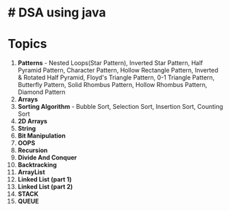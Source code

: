 # # DSA using java
# Topics
1. **Patterns**                                                            - Nested Loops(Star Pattern), Inverted Star Pattern, Half Pyramid Pattern, Character Pattern, Hollow Rectangle Pattern, Inverted & Rotated Half Pyramid, Floyd's Triangle Pattern, 0-1 Triangle Pattern, Butterfly Pattern, Solid Rhombus Pattern, Hollow Rhombus Pattern, Diamond Pattern
 2. **Arrays**
3. **Sorting Algorithm**                                                    - Bubble Sort, Selection Sort, Insertion Sort, Counting Sort
4. **2D Arrays**
5. **String**
6. **Bit Manipulation**
7. **OOPS**
8. **Recursion**
9. **Divide And Conquer**
10. **Backtracking**
11. **ArrayList**
12. **Linked List (part 1)**
13. **Linked List (part 2)**
14. **STACK**
15. **QUEUE**
